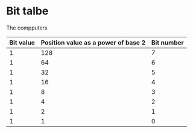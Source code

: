 
# Bit talbe

The compputers

| Bit value | Position value as a power of base 2 | Bit number |
|-----------|-------------------------------------|------------|
| 1         | 128                                 | 7          |
| 1         | 64                                  | 6          |
| 1         | 32                                  | 5          |
| 1         | 16                                  | 4          |
| 1         | 8                                   | 3          |
| 1         | 4                                   | 2          |
| 1         | 2                                   | 1          |
| 1         | 1                                   | 0          |

